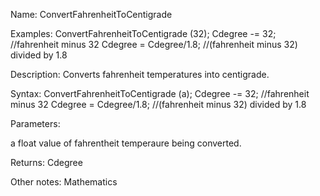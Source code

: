 Name: ConvertFahrenheitToCentigrade

Examples: ConvertFahrenheitToCentigrade (32); Cdegree -= 32; //fahrenheit minus 32 Cdegree = Cdegree/1.8; //(fahrenheit minus 32) divided by 1.8

Description: Converts fahrenheit temperatures into centigrade.

Syntax: ConvertFahrenheitToCentigrade (a); Cdegree -= 32; //fahrenheit minus 32 Cdegree = Cdegree/1.8; //(fahrenheit minus 32) divided by 1.8

Parameters:

a float value of fahrentheit temperaure being converted.

Returns: Cdegree

Other notes: Mathematics

